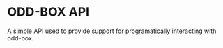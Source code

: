 # ODD-BOX API

A simple API used to provide support for programatically interacting with odd-box.


